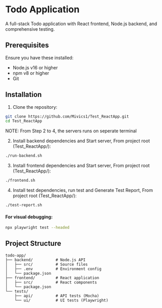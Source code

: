 # Todo Application

A full-stack Todo application with React frontend, Node.js backend, and comprehensive testing.

## Prerequisites

Ensure you have these installed:
- Node.js v16 or higher
- npm v8 or higher
- Git

## Installation

1. Clone the repository:
```bash
git clone https://github.com/Mivics1/Test_ReactApp.git
cd Test_ReactApp
```
NOTE: From Step 2 to 4, the servers runs on seperate terminal 

2. Install backend dependencies and Start server, From project root (Test_ReactApp/):
```bash
./run-backend.sh
```

3. Install frontend dependencies and Start server, From project root (Test_ReactApp/):
```bash
./frontend.sh
```

4. Install test dependencies, run test and Generate Test Report, From project root (Test_ReactApp/):
```bash
./test-report.sh
```

#### For visual debugging:
```bash
npx playwright test --headed
```

## Project Structure
```
todo-app/
├── backend/          # Node.js API
│   ├── src/          # Source files
│   ├── .env          # Environment config
│   └── package.json
├── frontend/         # React application
│   ├── src/          # React components
│   └── package.json
└── tests/
    ├── api/          # API tests (Mocha)
    └── ui/           # UI tests (Playwright)
```

